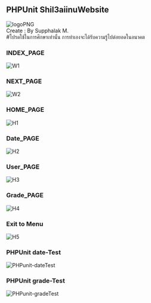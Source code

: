 ## PHPUnit Shil3aiinuWebsite
![logoPNG](https://user-images.githubusercontent.com/118444269/225361480-457597a6-e492-487c-abff-190d6bdc123b.jpg)<br>
Create : By Supphalak M.<br>
#โปรดใช้ในการศึกษาเท่านั้น การทำเองจะได้รับความรู้ไปต่อยอดในอนาคต

### INDEX_PAGE
![W1](https://user-images.githubusercontent.com/118444269/225357620-a68e3a0e-cacf-4c95-80ac-99df422f0377.png)

### NEXT_PAGE
![W2](https://user-images.githubusercontent.com/118444269/225359845-bb3b73fc-c2db-47ee-a5bb-ac01c0bd9115.png)

### HOME_PAGE
![H1](https://user-images.githubusercontent.com/118444269/225359913-45ca1137-ebb7-493e-aef8-fdac5de1071d.png)

### Date_PAGE
![H2](https://user-images.githubusercontent.com/118444269/225359928-998c0393-23e4-4033-86cf-7bf47e7a941b.png)

### User_PAGE
![H3](https://user-images.githubusercontent.com/118444269/225359936-d97af576-ae7c-428b-a03b-f070931ae3ab.png)

### Grade_PAGE
![H4](https://user-images.githubusercontent.com/118444269/225359942-41acc801-e680-4ad8-9906-2e2eb7bf591d.png)

### Exit to Menu
![H5](https://user-images.githubusercontent.com/118444269/225359949-973fb6b1-891f-401a-bae6-dd91a282cd7a.png)

### PHPUnit date-Test
![PHPunit-dateTest](https://user-images.githubusercontent.com/118444269/225364589-a4982e46-c0d9-4c70-b6e8-a06d68fb43f6.png)

### PHPUnit grade-Test
![PHPunit-gradeTest](https://user-images.githubusercontent.com/118444269/225364598-3b55f755-22a9-458b-8e8b-848c1de1cbb0.png)




